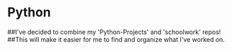 # Python

##I've decided to combine my 'Python-Projects' and 'schoolwork' repos!
##This will make it easier for me to find and organize what I've worked on.
